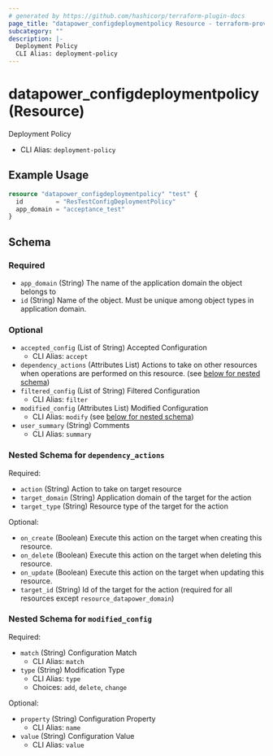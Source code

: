 ```yaml
---
# generated by https://github.com/hashicorp/terraform-plugin-docs
page_title: "datapower_configdeploymentpolicy Resource - terraform-provider-datapower"
subcategory: ""
description: |-
  Deployment Policy
  CLI Alias: deployment-policy
---
```


# datapower_configdeploymentpolicy (Resource)

Deployment Policy
  - CLI Alias: `deployment-policy`

## Example Usage

```terraform
resource "datapower_configdeploymentpolicy" "test" {
  id         = "ResTestConfigDeploymentPolicy"
  app_domain = "acceptance_test"
}
```

<!-- schema generated by tfplugindocs -->
## Schema

### Required

- `app_domain` (String) The name of the application domain the object belongs to
- `id` (String) Name of the object. Must be unique among object types in application domain.

### Optional

- `accepted_config` (List of String) Accepted Configuration
  - CLI Alias: `accept`
- `dependency_actions` (Attributes List) Actions to take on other resources when operations are performed on this resource. (see [below for nested schema](#nestedatt--dependency_actions))
- `filtered_config` (List of String) Filtered Configuration
  - CLI Alias: `filter`
- `modified_config` (Attributes List) Modified Configuration
  - CLI Alias: `modify` (see [below for nested schema](#nestedatt--modified_config))
- `user_summary` (String) Comments
  - CLI Alias: `summary`

<a id="nestedatt--dependency_actions"></a>
### Nested Schema for `dependency_actions`

Required:

- `action` (String) Action to take on target resource
- `target_domain` (String) Application domain of the target for the action
- `target_type` (String) Resource type of the target for the action

Optional:

- `on_create` (Boolean) Execute this action on the target when creating this resource.
- `on_delete` (Boolean) Execute this action on the target when deleting this resource.
- `on_update` (Boolean) Execute this action on the target when updating this resource.
- `target_id` (String) Id of the target for the action (required for all resources except `resource_datapower_domain`)


<a id="nestedatt--modified_config"></a>
### Nested Schema for `modified_config`

Required:

- `match` (String) Configuration Match
  - CLI Alias: `match`
- `type` (String) Modification Type
  - CLI Alias: `type`
  - Choices: `add`, `delete`, `change`

Optional:

- `property` (String) Configuration Property
  - CLI Alias: `name`
- `value` (String) Configuration Value
  - CLI Alias: `value`
